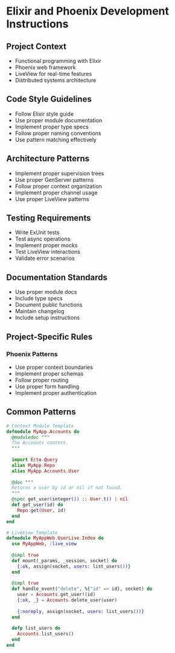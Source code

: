 # Elixir and Phoenix Development Instructions

## Project Context
- Functional programming with Elixir
- Phoenix web framework
- LiveView for real-time features
- Distributed systems architecture

## Code Style Guidelines
- Follow Elixir style guide
- Use proper module documentation
- Implement proper type specs
- Follow proper naming conventions
- Use pattern matching effectively

## Architecture Patterns
- Implement proper supervision trees
- Use proper GenServer patterns
- Follow proper context organization
- Implement proper channel usage
- Use proper LiveView patterns

## Testing Requirements
- Write ExUnit tests
- Test async operations
- Implement proper mocks
- Test LiveView interactions
- Validate error scenarios

## Documentation Standards
- Use proper module docs
- Include type specs
- Document public functions
- Maintain changelog
- Include setup instructions

## Project-Specific Rules
### Phoenix Patterns
- Use proper context boundaries
- Implement proper schemas
- Follow proper routing
- Use proper form handling
- Implement proper authentication

## Common Patterns
```elixir
# Context Module Template
defmodule MyApp.Accounts do
  @moduledoc """
  The Accounts context.
  """
  
  import Ecto.Query
  alias MyApp.Repo
  alias MyApp.Accounts.User
  
  @doc """
  Returns a user by id or nil if not found.
  """
  @spec get_user(integer()) :: User.t() | nil
  def get_user(id) do
    Repo.get(User, id)
  end
end

# LiveView Template
defmodule MyAppWeb.UserLive.Index do
  use MyAppWeb, :live_view
  
  @impl true
  def mount(_params, _session, socket) do
    {:ok, assign(socket, users: list_users())}
  end
  
  @impl true
  def handle_event("delete", %{"id" => id}, socket) do
    user = Accounts.get_user!(id)
    {:ok, _} = Accounts.delete_user(user)
    
    {:noreply, assign(socket, users: list_users())}
  end
  
  defp list_users do
    Accounts.list_users()
  end
end
```